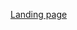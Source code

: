 [Landing page](https://user-images.githubusercontent.com/60097403/159117418-b323d3d2-fedf-48d2-b63b-ef5322dbc6df.png)
